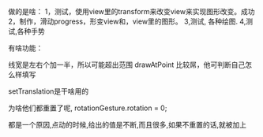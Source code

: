 做的是啥：
1，测试，使用view里的transform来改变view来实现图形改变。成功
2，制作，滑动progress，形变view和，view里的图形。
3,测试, 各种绘图.
4,测试,各种手势

有啥功能：


线宽是左右个加一半，所以可能超出范围
drawAtPoint 比较屌，他可判断自己怎么样填写


setTranslation是干啥用的

为啥他们都重置了呢, rotationGesture.rotation = 0;

都是一个原因,点动的时候,给出的值是不断,而且很多,如果不重置的话,就被加上
